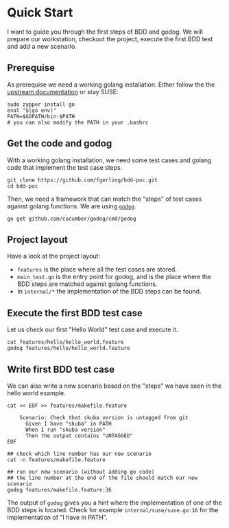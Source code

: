 # Quick Start
I want to guide you through the first steps of BDD and godog.
We will prepare our workstation, checkout the project, execute the first BDD test and add a new scenario.

## Prerequise
As prerequise we need a working golang installation. Either follow the the [upstream documentation](https://golang.org/doc/install) or stay SUSE:
```
sudo zypper install go
eval "$(go env)"
PATH=$GOPATH/bin:$PATH
# you can also modify the PATH in your .bashrc
```

## Get the code and godog
With a working golang installation, we need some test cases and golang code that implement the test case steps.
```
git clone https://github.com/fgerling/bdd-poc.git
cd bdd-poc
```

Then, we need a framework that can match the "steps" of test cases against golang functions. We are using [`godog`](https://github.com/cucumber/godog).
```
go get github.com/cucumber/godog/cmd/godog
```

## Project layout
Have a look at the project layout:
- `features` is the place where all the test cases are stored.
- `main_test.go` is the entry point for godog, and is the place where the BDD steps are matched against golang functions.
- In `internal/*` the implementation of the BDD steps can be found.


## Execute the first BDD test case
Let us check our first "Hello World" test case and execute it.
```
cat features/hello/hello_world.feature
godog features/hello/hello_world.feature
```

## Write first BDD test case
We can also write a new scenario based on the "steps" we have seen in the hello world example.
```
cat << EOF >> features/makefile.feature

    Scenario: Check that skuba version is untagged from git
      Given I have "skuba" in PATH
      When I run "skuba version"
      Then the output contains "UNTAGGED"
EOF

## check which line number has our new scenario
cat -n features/makefile.feature

## run our new scenario (without adding go code)
## the line number at the end of the file should match our new scenario
godog features/makefile.feature:36
```

The output of `godog` gives you a hint where the implementation of one of the BDD steps is located. 
Check for example `internal/suse/suse.go:16` for the implementation of "I have in PATH".
